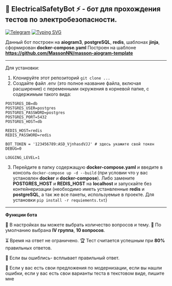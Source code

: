 🤖 <b>ElectricalSafetyBot</b> ⚡️ - бот для прохождения тестов по электробезопасности.
-------------
[![Telegram](https://img.shields.io/badge/Telegram-2CA5E0?style=for-the-badge&logo=telegram&logoColor=white)](https://t.me/Electrosafety_bot) <a href="https://git.io/typing-svg"><img src="https://readme-typing-svg.herokuapp.com?font=&size=28&pause=1000&color=2662D4&center=true&vCenter=true&width=105&height=30&lines=%3C-+%D0%91%D0%9E%D0%A2" alt="Typing SVG" /></a>

Данный бот построен на <b>aiogram3</b>, <b>postgreSQL</b>, <b>redis</b>, шаблонах <b>jinja</b>, сформирован <b>docker-compose.yaml</b>
Построен на шаблоне <b>https://github.com/MassonNN/masson-aiogram-template</b> 
                
----
Для установки:
1. Клонируйте этот репозиторий  `git clone ...`
2. Создайте файл .env (это полное название файла, включая расширение) с переменными окружения в корневой папке, с содержимым такого вида:

```
POSTGRES_DB=db
POSTGRES_USER=postgres 
POSTGRES_PASSWORD=postgres
POSTGRES_PORT=5432
POSTGRES_HOST=db

REDIS_HOST=redis
REDIS_PASSWORD=redis

BOT_TOKEN = '123456789:ASD_VjnhasdVJJ' # здесь укажите свой токен
DEBUG=0

LOGGING_LEVEL=1
```

3.  Перейдите в папку содержащую <b>docker-compose.yaml</b> и введите в консоль `docker-compose up -d --build` (при условии что у вас установлен <b>docker</b> и <b>docker-compose</b>).
Либо замените <b>POSTGRES_HOST</b> и <b>REDIS_HOST</b> на <b>localhost</b> и запускайте без контейнеризации (необходимо иметь устанвленные <b>redis</b> и <b>postgreSQL</b>, а так же все пакеты, используемые в проекте. Для установки `pip install -r requiements.txt`)

                
----

<b>Функции бота</b>

🧩 В настройках вы можете выбрать количество вопросов и тему.
🎲 По умолчанию выбрана <b>IV группа</b>, <b>10 вопросов</b>.

⏳ Время на ответ не ограничено.
🏆 Тест считается успешным при <b>80%</b> правильных ответов.

🎯 Если вы ошиблись- всплывает правильный ответ.

🔧 Если у вас есть свои предложения по модернизации, если вы нашли ошибки, если у вас есть свои варианты теста в текстовом виде, пишите мне
             
